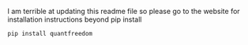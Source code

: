 I am terrible at updating this readme file so please go to the website for installation instructions beyond pip install

```
pip install quantfreedom
```
